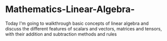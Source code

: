 # Mathematics-Linear-Algebra-
Today I'm going to walkthrough basic concepts of linear algebra 
and discuss the different features of scalars and vectors, matrices and tensors,
with their addition and subtraction methods and rules
